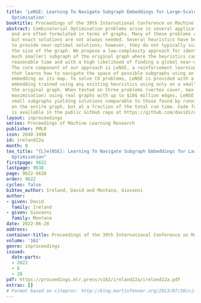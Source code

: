 ```yaml
---
title: 'LeNSE: Learning To Navigate Subgraph Embeddings for Large-Scale Combinatorial
  Optimisation'
booktitle: Proceedings of the 39th International Conference on Machine Learning
abstract: Combinatorial Optimisation problems arise in several application domains
  and are often formulated in terms of graphs. Many of these problems are NP-hard,
  but exact solutions are not always needed. Several heuristics have been developed
  to provide near-optimal solutions; however, they do not typically scale well with
  the size of the graph. We propose a low-complexity approach for identifying a (possibly
  much smaller) subgraph of the original graph where the heuristics can be run in
  reasonable time and with a high likelihood of finding a global near-optimal solution.
  The core component of our approach is LeNSE, a reinforcement learning algorithm
  that learns how to navigate the space of possible subgraphs using an Euclidean subgraph
  embedding as its map. To solve CO problems, LeNSE is provided with a discriminative
  embedding trained using any existing heuristics using only on a small portion of
  the original graph. When tested on three problems (vertex cover, max-cut and influence
  maximisation) using real graphs with up to $10$ million edges, LeNSE identifies
  small subgraphs yielding solutions comparable to those found by running the heuristics
  on the entire graph, but at a fraction of the total run time. Code for the experiments
  is available in the public GitHub repo at https://github.com/davidireland3/LeNSE.
layout: inproceedings
series: Proceedings of Machine Learning Research
publisher: PMLR
issn: 2640-3498
id: ireland22a
month: 0
tex_title: "{L}e{NSE}: Learning To Navigate Subgraph Embeddings for Large-Scale Combinatorial
  Optimisation"
firstpage: 9622
lastpage: 9638
page: 9622-9638
order: 9622
cycles: false
bibtex_author: Ireland, David and Montana, Giovanni
author:
- given: David
  family: Ireland
- given: Giovanni
  family: Montana
date: 2022-06-28
address:
container-title: Proceedings of the 39th International Conference on Machine Learning
volume: '162'
genre: inproceedings
issued:
  date-parts:
  - 2022
  - 6
  - 28
pdf: https://proceedings.mlr.press/v162/ireland22a/ireland22a.pdf
extras: []
# Format based on citeproc: http://blog.martinfenner.org/2013/07/30/citeproc-yaml-for-bibliographies/
---
```

